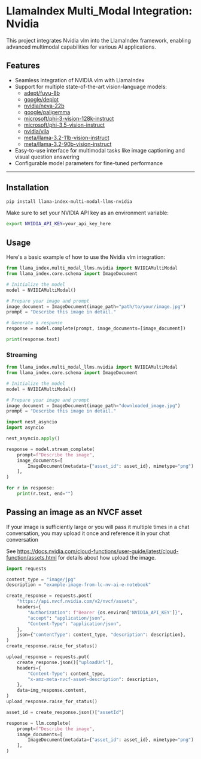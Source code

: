 # LlamaIndex Multi_Modal Integration: Nvidia

This project integrates Nvidia vlm into the LlamaIndex framework, enabling advanced multimodal capabilities for various AI applications.

## Features

- Seamless integration of NVIDIA vlm with LlamaIndex
- Support for multiple state-of-the-art vision-language models:
  - [adept/fuyu-8b](https://build.nvidia.com/adept/fuyu-8b)
  - [google/deplot](https://build.nvidia.com/google/google-deplot)
  - [nvidia/neva-22b](https://build.nvidia.com/nvidia/neva-22b)
  - [google/paligemma](https://build.nvidia.com/google/google-paligemma)
  - [microsoft/phi-3-vision-128k-instruct](https://build.nvidia.com/microsoft/phi-3-vision-128k-instruct)
  - [microsoft/phi-3.5-vision-instruct](https://build.nvidia.com/microsoft/phi-3_5-vision-instruct)
  - [nvidia/vila](https://build.nvidia.com/nvidia)
  - [meta/llama-3.2-11b-vision-instruct](https://build.nvidia.com/meta/llama-3.2-11b-vision-instruct)
  - [meta/llama-3.2-90b-vision-instruct](https://build.nvidia.com/meta/llama-3.2-90b-vision-instruct)
- Easy-to-use interface for multimodal tasks like image captioning and visual question answering
- Configurable model parameters for fine-tuned performance

---

## Installation

```bash
pip install llama-index-multi-modal-llms-nvidia
```

Make sure to set your NVIDIA API key as an environment variable:

```bash
export NVIDIA_API_KEY=your_api_key_here
```

## Usage

Here's a basic example of how to use the Nvidia vlm integration:

```python
from llama_index.multi_modal_llms.nvidia import NVIDIAMultiModal
from llama_index.core.schema import ImageDocument

# Initialize the model
model = NVIDIAMultiModal()

# Prepare your image and prompt
image_document = ImageDocument(image_path="path/to/your/image.jpg")
prompt = "Describe this image in detail."

# Generate a response
response = model.complete(prompt, image_documents=[image_document])

print(response.text)
```

### Streaming

```python
from llama_index.multi_modal_llms.nvidia import NVIDIAMultiModal
from llama_index.core.schema import ImageDocument

# Initialize the model
model = NVIDIAMultiModal()

# Prepare your image and prompt
image_document = ImageDocument(image_path="downloaded_image.jpg")
prompt = "Describe this image in detail."

import nest_asyncio
import asyncio

nest_asyncio.apply()

response = model.stream_complete(
    prompt=f"Describe the image",
    image_documents=[
        ImageDocument(metadata={"asset_id": asset_id}, mimetype="png")
    ],
)

for r in response:
    print(r.text, end="")
```

## Passing an image as an NVCF asset

If your image is sufficiently large or you will pass it multiple times in a chat conversation, you may upload it once and reference it in your chat conversation

See https://docs.nvidia.com/cloud-functions/user-guide/latest/cloud-function/assets.html for details about how upload the image.

```python
import requests

content_type = "image/jpg"
description = "example-image-from-lc-nv-ai-e-notebook"

create_response = requests.post(
    "https://api.nvcf.nvidia.com/v2/nvcf/assets",
    headers={
        "Authorization": f"Bearer {os.environ['NVIDIA_API_KEY']}",
        "accept": "application/json",
        "Content-Type": "application/json",
    },
    json={"contentType": content_type, "description": description},
)
create_response.raise_for_status()

upload_response = requests.put(
    create_response.json()["uploadUrl"],
    headers={
        "Content-Type": content_type,
        "x-amz-meta-nvcf-asset-description": description,
    },
    data=img_response.content,
)
upload_response.raise_for_status()

asset_id = create_response.json()["assetId"]

response = llm.complete(
    prompt=f"Describe the image",
    image_documents=[
        ImageDocument(metadata={"asset_id": asset_id}, mimetype="png")
    ],
)
```
